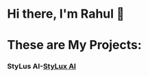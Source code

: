 # Hi there, I'm Rahul 👋

# These are My Projects:
### StyLus AI-[StyLux AI](https://github.com/your-username)
